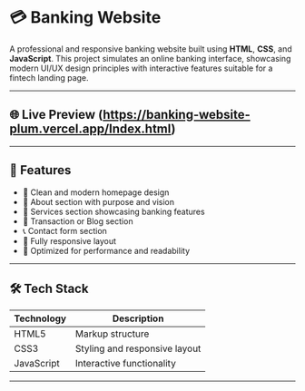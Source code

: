 # 💳 Banking Website

A professional and responsive banking website built using **HTML**, **CSS**, and **JavaScript**. This project simulates an online banking interface, showcasing modern UI/UX design principles with interactive features suitable for a fintech landing page.

---

## 🌐 Live Preview (https://banking-website-plum.vercel.app/Index.html)


---

## 📌 Features

- 🏦 Clean and modern homepage design
- 📄 About section with purpose and vision
- 💼 Services section showcasing banking features
- 🧾 Transaction or Blog section
- 📞 Contact form section
- 📱 Fully responsive layout
- 🎯 Optimized for performance and readability

---

## 🛠️ Tech Stack

| Technology | Description                  |
|------------|------------------------------|
| HTML5      | Markup structure             |
| CSS3       | Styling and responsive layout|
| JavaScript | Interactive functionality    |

---


